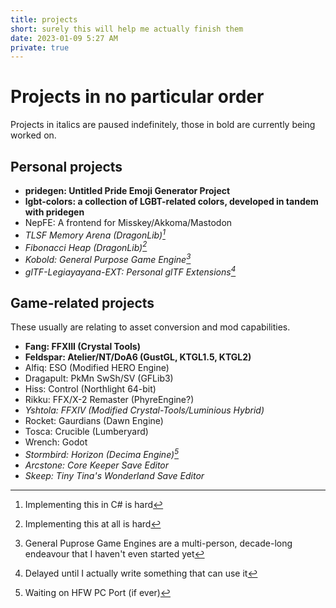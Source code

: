 ```yaml
---
title: projects
short: surely this will help me actually finish them
date: 2023-01-09 5:27 AM
private: true
---
```


# Projects in no particular order

Projects in italics are paused indefinitely, those in bold are currently being worked on.

## Personal projects

- **pridegen: Untitled Pride Emoji Generator Project**
- **lgbt-colors: a collection of LGBT-related colors, developed in tandem with pridegen** 
- NepFE: A frontend for Misskey/Akkoma/Mastodon
- _TLSF Memory Arena (DragonLib)[^tlsf]_
- _Fibonacci Heap (DragonLib)[^fib]_
- _Kobold: General Purpose Game Engine[^kobold]_
- _glTF-Legiayayana-EXT: Personal glTF Extensions[^gltf]_

[^tlsf]: Implementing this in C# is hard
[^fib]: Implementing this at all is hard
[^kobold]: General Puprose Game Engines are a multi-person, decade-long endeavour that I haven't even started yet
[^gltf]: Delayed until I actually write something that can use it

## Game-related projects

These usually are relating to asset conversion and mod capabilities.

- **Fang: FFXIII (Crystal Tools)**
- **Feldspar: Atelier/NT/DoA6 (GustGL, KTGL1.5, KTGL2)**
- Alfiq: ESO (Modified HERO Engine)
- Dragapult: PkMn SwSh/SV (GFLib3)
- Hiss: Control (Northlight 64-bit)
- Rikku: FFX/X-2 Remaster (PhyreEngine?)
- _Yshtola: FFXIV (Modified Crystal-Tools/Luminious Hybrid)_
- Rocket: Gaurdians (Dawn Engine)
- Tosca: Crucible (Lumberyard)
- Wrench: Godot
- _Stormbird: Horizon (Decima Engine)[^stormbird]_
- _Arcstone: Core Keeper Save Editor_
- _Skeep: Tiny Tina's Wonderland Save Editor_

[^stormbird]: Waiting on HFW PC Port (if ever)
